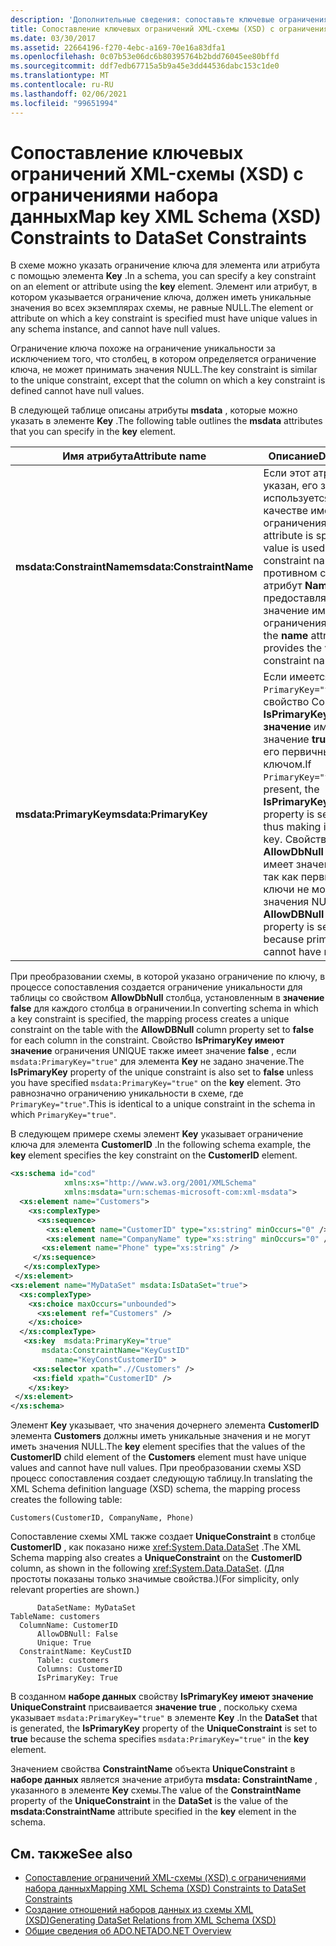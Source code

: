 ```yaml
---
description: 'Дополнительные сведения: сопоставьте ключевые ограничения XML-схемы (XSD) с ограничениями набора данных'
title: Сопоставление ключевых ограничений XML-схемы (XSD) с ограничениями набора данных
ms.date: 03/30/2017
ms.assetid: 22664196-f270-4ebc-a169-70e16a83dfa1
ms.openlocfilehash: 0c07b53e06dc6b80395764b2bdd76045ee80bffd
ms.sourcegitcommit: ddf7edb67715a5b9a45e3dd44536dabc153c1de0
ms.translationtype: MT
ms.contentlocale: ru-RU
ms.lasthandoff: 02/06/2021
ms.locfileid: "99651994"
---
```

# <a name="map-key-xml-schema-xsd-constraints-to-dataset-constraints"></a><span data-ttu-id="cecbf-103">Сопоставление ключевых ограничений XML-схемы (XSD) с ограничениями набора данных</span><span class="sxs-lookup"><span data-stu-id="cecbf-103">Map key XML Schema (XSD) Constraints to DataSet Constraints</span></span>

<span data-ttu-id="cecbf-104">В схеме можно указать ограничение ключа для элемента или атрибута с помощью элемента **Key** .</span><span class="sxs-lookup"><span data-stu-id="cecbf-104">In a schema, you can specify a key constraint on an element or attribute using the **key** element.</span></span> <span data-ttu-id="cecbf-105">Элемент или атрибут, в котором указывается ограничение ключа, должен иметь уникальные значения во всех экземплярах схемы, не равные NULL.</span><span class="sxs-lookup"><span data-stu-id="cecbf-105">The element or attribute on which a key constraint is specified must have unique values in any schema instance, and cannot have null values.</span></span>  
  
 <span data-ttu-id="cecbf-106">Ограничение ключа похоже на ограничение уникальности за исключением того, что столбец, в котором определяется ограничение ключа, не может принимать значения NULL.</span><span class="sxs-lookup"><span data-stu-id="cecbf-106">The key constraint is similar to the unique constraint, except that the column on which a key constraint is defined cannot have null values.</span></span>  
  
 <span data-ttu-id="cecbf-107">В следующей таблице описаны атрибуты **msdata** , которые можно указать в элементе **Key** .</span><span class="sxs-lookup"><span data-stu-id="cecbf-107">The following table outlines the **msdata** attributes that you can specify in the **key** element.</span></span>  
  
|<span data-ttu-id="cecbf-108">Имя атрибута</span><span class="sxs-lookup"><span data-stu-id="cecbf-108">Attribute name</span></span>|<span data-ttu-id="cecbf-109">Описание</span><span class="sxs-lookup"><span data-stu-id="cecbf-109">Description</span></span>|  
|--------------------|-----------------|  
|<span data-ttu-id="cecbf-110">**msdata:ConstraintName**</span><span class="sxs-lookup"><span data-stu-id="cecbf-110">**msdata:ConstraintName**</span></span>|<span data-ttu-id="cecbf-111">Если этот атрибут указан, его значение используется в качестве имени ограничения.</span><span class="sxs-lookup"><span data-stu-id="cecbf-111">If this attribute is specified, its value is used as the constraint name.</span></span> <span data-ttu-id="cecbf-112">В противном случае атрибут **Name** предоставляет значение имени ограничения.</span><span class="sxs-lookup"><span data-stu-id="cecbf-112">Otherwise, the **name** attribute provides the value of the constraint name.</span></span>|  
|<span data-ttu-id="cecbf-113">**msdata:PrimaryKey**</span><span class="sxs-lookup"><span data-stu-id="cecbf-113">**msdata:PrimaryKey**</span></span>|<span data-ttu-id="cecbf-114">Если имеется `PrimaryKey="true"` , свойство Constraint **IsPrimaryKey имеют значение** имеет значение **true**, делая его первичным ключом.</span><span class="sxs-lookup"><span data-stu-id="cecbf-114">If `PrimaryKey="true"` is present, the **IsPrimaryKey** constraint property is set to **true**, thus making it a primary key.</span></span> <span data-ttu-id="cecbf-115">Свойство **AllowDbNull** column имеет значение **false**, так как первичные ключи не могут иметь значения NULL.</span><span class="sxs-lookup"><span data-stu-id="cecbf-115">The **AllowDBNull** column property is set to **false**, because primary keys cannot have null values.</span></span>|  
  
 <span data-ttu-id="cecbf-116">При преобразовании схемы, в которой указано ограничение по ключу, в процессе сопоставления создается ограничение уникальности для таблицы со свойством **AllowDbNull** столбца, установленным в **значение false** для каждого столбца в ограничении.</span><span class="sxs-lookup"><span data-stu-id="cecbf-116">In converting schema in which a key constraint is specified, the mapping process creates a unique constraint on the table with the **AllowDBNull** column property set to **false** for each column in the constraint.</span></span> <span data-ttu-id="cecbf-117">Свойство **IsPrimaryKey имеют значение** ограничения UNIQUE также имеет значение **false** , если `msdata:PrimaryKey="true"` для элемента **Key** не задано значение.</span><span class="sxs-lookup"><span data-stu-id="cecbf-117">The **IsPrimaryKey** property of the unique constraint is also set to **false** unless you have specified `msdata:PrimaryKey="true"` on the **key** element.</span></span> <span data-ttu-id="cecbf-118">Это равнозначно ограничению уникальности в схеме, где `PrimaryKey="true"`.</span><span class="sxs-lookup"><span data-stu-id="cecbf-118">This is identical to a unique constraint in the schema in which `PrimaryKey="true"`.</span></span>  
  
 <span data-ttu-id="cecbf-119">В следующем примере схемы элемент **Key** указывает ограничение ключа для элемента **CustomerID** .</span><span class="sxs-lookup"><span data-stu-id="cecbf-119">In the following schema example, the **key** element specifies the key constraint on the **CustomerID** element.</span></span>  
  
```xml  
<xs:schema id="cod"  
            xmlns:xs="http://www.w3.org/2001/XMLSchema"
            xmlns:msdata="urn:schemas-microsoft-com:xml-msdata">  
  <xs:element name="Customers">  
    <xs:complexType>  
      <xs:sequence>  
        <xs:element name="CustomerID" type="xs:string" minOccurs="0" />  
        <xs:element name="CompanyName" type="xs:string" minOccurs="0" />  
       <xs:element name="Phone" type="xs:string" />  
     </xs:sequence>  
   </xs:complexType>  
 </xs:element>  
<xs:element name="MyDataSet" msdata:IsDataSet="true">  
  <xs:complexType>  
    <xs:choice maxOccurs="unbounded">  
      <xs:element ref="Customers" />  
    </xs:choice>  
  </xs:complexType>  
   <xs:key  msdata:PrimaryKey="true"  
       msdata:ConstraintName="KeyCustID"  
          name="KeyConstCustomerID" >  
     <xs:selector xpath=".//Customers" />  
     <xs:field xpath="CustomerID" />  
    </xs:key>  
 </xs:element>  
</xs:schema>
```  
  
 <span data-ttu-id="cecbf-120">Элемент **Key** указывает, что значения дочернего элемента **CustomerID** элемента **Customers** должны иметь уникальные значения и не могут иметь значения NULL.</span><span class="sxs-lookup"><span data-stu-id="cecbf-120">The **key** element specifies that the values of the **CustomerID** child element of the **Customers** element must have unique values and cannot have null values.</span></span> <span data-ttu-id="cecbf-121">При преобразовании схемы XSD процесс сопоставления создает следующую таблицу.</span><span class="sxs-lookup"><span data-stu-id="cecbf-121">In translating the XML Schema definition language (XSD) schema, the mapping process creates the following table:</span></span>  
  
```text  
Customers(CustomerID, CompanyName, Phone)  
```  
  
 <span data-ttu-id="cecbf-122">Сопоставление схемы XML также создает **UniqueConstraint** в столбце **CustomerID** , как показано ниже <xref:System.Data.DataSet> .</span><span class="sxs-lookup"><span data-stu-id="cecbf-122">The XML Schema mapping also creates a **UniqueConstraint** on the **CustomerID** column, as shown in the following <xref:System.Data.DataSet>.</span></span> <span data-ttu-id="cecbf-123">(Для простоты показаны только значимые свойства.)</span><span class="sxs-lookup"><span data-stu-id="cecbf-123">(For simplicity, only relevant properties are shown.)</span></span>  
  
```text  
      DataSetName: MyDataSet  
TableName: customers  
  ColumnName: CustomerID  
      AllowDBNull: False  
      Unique: True  
  ConstraintName: KeyCustID  
      Table: customers  
      Columns: CustomerID
      IsPrimaryKey: True  
```  
  
 <span data-ttu-id="cecbf-124">В созданном **наборе данных** свойству **IsPrimaryKey имеют значение** **UniqueConstraint** присваивается **значение true** , поскольку схема указывает `msdata:PrimaryKey="true"` в элементе **Key** .</span><span class="sxs-lookup"><span data-stu-id="cecbf-124">In the **DataSet** that is generated, the **IsPrimaryKey** property of the **UniqueConstraint** is set to **true** because the schema specifies `msdata:PrimaryKey="true"` in the **key** element.</span></span>  
  
 <span data-ttu-id="cecbf-125">Значением свойства **ConstraintName** объекта **UniqueConstraint** в **наборе данных** является значение атрибута **msdata: ConstraintName** , указанного в элементе **Key** схемы.</span><span class="sxs-lookup"><span data-stu-id="cecbf-125">The value of the **ConstraintName** property of the **UniqueConstraint** in the **DataSet** is the value of the **msdata:ConstraintName** attribute specified in the **key** element in the schema.</span></span>  
  
## <a name="see-also"></a><span data-ttu-id="cecbf-126">См. также</span><span class="sxs-lookup"><span data-stu-id="cecbf-126">See also</span></span>

- [<span data-ttu-id="cecbf-127">Сопоставление ограничений XML-схемы (XSD) с ограничениями набора данных</span><span class="sxs-lookup"><span data-stu-id="cecbf-127">Mapping XML Schema (XSD) Constraints to DataSet Constraints</span></span>](mapping-xml-schema-xsd-constraints-to-dataset-constraints.md)
- [<span data-ttu-id="cecbf-128">Создание отношений наборов данных из схемы XML (XSD)</span><span class="sxs-lookup"><span data-stu-id="cecbf-128">Generating DataSet Relations from XML Schema (XSD)</span></span>](generating-dataset-relations-from-xml-schema-xsd.md)
- [<span data-ttu-id="cecbf-129">Общие сведения об ADO.NET</span><span class="sxs-lookup"><span data-stu-id="cecbf-129">ADO.NET Overview</span></span>](../ado-net-overview.md)
